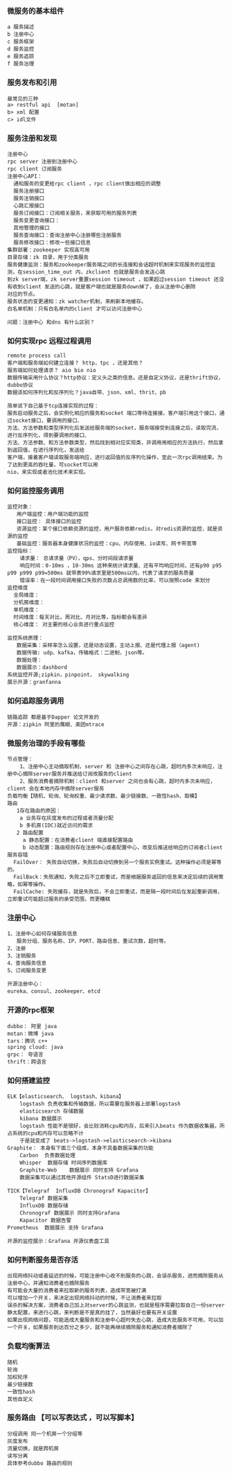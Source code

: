 ### 微服务的基本组件
    a 服务描述
    b 注册中心
    c 服务框架
    d 服务监控
    e 服务追踪
    f 服务治理
### 服务发布和引用
    最常见的三种
    a> restful api  [motan]
    b> xml 配置
    c> idl文件  
### 服务注册和发现
    注册中心
    rpc server 注册到注册中心 
    rpc client 订阅服务
    注册中心API：
      通知服务的变更给rpc client ，rpc client做出相应的调整 
      服务注册接口
      服务注销接口
      心跳汇报接口
      服务订阅接口：订阅相关服务，来获取可用的服务列表
      服务变更查询接口：
      其他管理的接口
      服务查询接口：查询注册中心注册哪些注册服务
      服务修改接口：修改一些接口信息
    集群部署：zookeeper 实现高可用
    目录存储：zk 目录，用于分类服务
    服务健康监测：服务和zookeeper服务端之间的长连接和会话超时机制来实现服务的监控监测，在session_time_out 内，zkclient 也就是服务会发送心跳
    到zk server端，zk server重置session timeout ，如果超过session timeout 还没有收到client 发送的心跳，就是客户端也就是服务down掉了，会从注册中心删除
    对应的节点。
    服务状态的变更通知：zk watcher机制，来刷新本地缓存。
    白名单机制：只有白名单内的client 才可以访问注册中心
    
    问题：注册中心 和dns 有什么区别？

### 如何实现rpc 远程过程调用
    remote process call
    客户端和服务端如何建立连接？ http，tpc ，还是其他？
    服务端如何处理请求？ aio bio nio
    数据传输采用什么协议？http协议：定义头之类的信息。还是自定义协议，还是thrift协议，dubbo协议
    数据该如何序列化和反序列化？java自带、json、xml、thrit、pb
    
    简单说下自己基于tcp连接实现的过程：
    服务启动服务之后，会实例化相应的服务和socket 端口等待连接接，客户端引用这个接口，通过socket接口，要调用的接口、
    方法、方法参数和类型序列化后发送给服务端的socket，服务端接受到连接之后，读取完流，进行反序列化，得到要调用的接口、
    方法、方法参数、和方法参数类型，然后找到相对应实现类，并调用用相应的方法执行，然后拿到返回值，在进行序列化，发送给
    客户端，接着客户端读取服务端响应，进行返回值的反序列化操作，至此一次rpc调用结束。为了达到更高的吞吐量，可socket可以用
    nio，来实现或者池化技术来实现。
    
### 如何监控服务调用
    监控对象：
       用户端监控：用户端功能的监控
       接口监控： 具体接口的监控
       资源监控：某个接口依赖资源的监控，用户服务依赖redis，对redis资源的监控，就是资源的监控
       基础监控：服务器本身健康状况的监控：cpu、内存使用、io读写、网卡带宽等
    监控指标：
        请求量： 总请求量（PV），qps、分时间段请求量
        响应时间：0-10ms ，10-30ms 这种来统计请求量、还有平均响应时间，还有p90 p95 p99 p999 p99=500ms 就带表99%请求里是500ms以内，代表了请求的服务质量
        错误率：在一段时间调用接口失败的次数占总调用数的比率，可以按照code 来划分
    监控维度    
      全局维度：
      分机房维度：
      单机维度：
      时间维度：每天对比，周对比、月对比等，指标都会有差异
      核心维度： 对主要的核心业务进行重点监控
    
    监控系统原理：
       数据采集：采样率怎么设置，还是动态设置，主动上报、还是代理上报（agent)
       数据传输: udp、kafka，传输格式：二进制，json等。
       数据处理：
       数据展示：dashbord
    系统监控开源;zipkin，pinpoint， skywalking
    展示开源：granfanna
    
### 如何追踪服务调用
    链路追踪 都是基于Dapper 论文开发的
    开源：zipkin 阿里的鹰眼、美团mtrace
            
### 微服务治理的手段有哪些 
    节点管理：
        1、注册中心主动摘取机制，server 和 注册中心之间存在心跳，超时内多次未响应，注册中心摘除server服务并推送给订阅改服务的client
        2、服务消费者摘除机制：client 和server 之间也会有心跳，超时内多次未响应，client 会在本地内存中摘除server服务
    负载均衡【随机、轮询、轮询权重、最少请求数、最少链接数、一致性hash、取模】
    路由
       1存在路由的原因：
        a 业务存在灰度发布的过程或者流量分配
        b 多机房(IDC)就近访问的需求
       2 路由配置
         a 静态配置：在消费者client 端直接配置路由
         b 动态配置：路由规则存在注册中心或者配置中心，改变后推送给响应的订阅者client
    服务容错  
      FailOver： 失败自动切换，失败后自动切换到另一个服务实例重试。这种操作必须是幂等的。
      FailBack：失败通知，失败之后不立即重试，而是根据服务返回的信息来决定后续的调用策略，如幂等操作。
      FailCache: 失败缓存，就是失败后，不会立即重试，而是隔一段时间后在发起重新调用，立即重试可能超过服务的承受范围，而更糟糕      

### 注册中心
    1、注册中心如何存储服务信息
       服务分组、服务名称、IP、PORT、路由信息、重试次数，超时等。
    2、注册
    3、注销服务
    4、查询服务信息           
    5、订阅服务变更
    
    开源注册中心：
    eureka、consul、zookeeper、etcd
### 开源的rpc框架
    dubbo： 阿里 java
    motan：微博 java
    tars：腾讯 c++
    spring cloud: java
    grpc： 夸语言
    thrift：跨语言
    
### 如何搭建监控    
    ELK【elasticsearch、 logstash、kibana】
        logstash 负责收集和传输数据，所以需要在服务器上部署logstash
        elasticsearch 存储数据
        kibana 数据展示
        logstash 性能不是很好，会比较消耗cpu和内存，后来引入beats 作为数据收集器，所占系统的cpu和内存可以忽略不计
        于是就变成了 beats->logstash->elasticsearch->kibana
    Graphite： 本身有下面三个组成，本身不具备数据采集的功能
        Carbon  负责数据处理
        Whisper  数据存储 时间序列数据库
        Graphite-Web    数据展示 同时支持 Grafana 
        数据采集可以通过其他开源组件 StatsD进行数据采集
        
    TICK【Telegraf  InfluxDB Chronograf Kapacitor】
        Telegraf 数据采集
        InfluxDB 数据存储
        Chronograf 数据展示 同时支持Grafana
        Kapacitor 数据告警
    Prometheus  数据展示 支持 Grafana
    
    开源的监控展示：Grafana 开源仪表盘工具   
### 如何判断服务是否存活
    出现网络抖动或者延迟的时候，可能注册中心收不到服务的心跳，会误杀服务，进而摘除服务从注册中心，并通知消费者也摘除服务
    有可能会大量的消费者来拉取新的服务列表，造成带宽被打满
    可以增加一个开关，来决定出现网络抖动的时候，不让消费者来拉取
    误杀的解决方案，消费者自己加上对server的心跳监测，也就是程序需要拉取自己一份server静太配置，来进行心跳，来判断是不是真的挂了，当然最好也要有开关设置
    如果出现网络问题，可能造成大量服务和注册中心超时失去心跳，造成大批服务不可用，可以加一个开关，如果服务到达百分之多少，就不能再继续摘除服务和通知消费者摘除了
### 负载均衡算法
    随机
    轮询
    加权轮序
    最少链接数
    一致性hash
    其他自定义
### 服务路由 【可以写表达式 ，可以写脚本】
    分组调用 同一个机房一个分组等
    灰度发布
    流量切换，就是跨机房
    读写分离    
    具体参考dubbo 路由的规则    